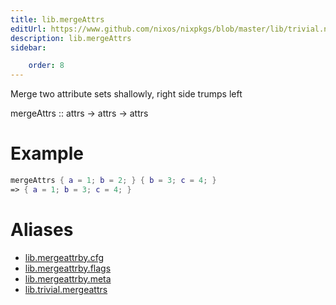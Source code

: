 ```yaml
---
title: lib.mergeAttrs
editUrl: https://www.github.com/nixos/nixpkgs/blob/master/lib/trivial.nix#L178C5
description: lib.mergeAttrs
sidebar:

    order: 8
---
```


Merge two attribute sets shallowly, right side trumps left

mergeAttrs :: attrs -> attrs -> attrs

# Example

```nix
mergeAttrs { a = 1; b = 2; } { b = 3; c = 4; }
=> { a = 1; b = 3; c = 4; }
```


# Aliases

- [lib.mergeattrby.cfg](/nix-doc-comments/reference/lib/mergeattrby/lib-mergeattrby-cfg)
- [lib.mergeattrby.flags](/nix-doc-comments/reference/lib/mergeattrby/lib-mergeattrby-flags)
- [lib.mergeattrby.meta](/nix-doc-comments/reference/lib/mergeattrby/lib-mergeattrby-meta)
- [lib.trivial.mergeattrs](/nix-doc-comments/reference/lib/trivial/lib-trivial-mergeattrs)


